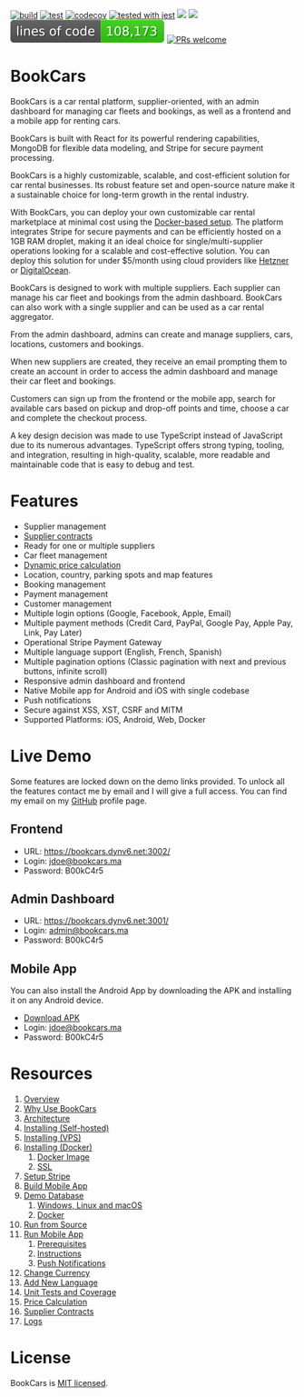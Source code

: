 [![build](https://github.com/aelassas/bookcars/actions/workflows/build.yml/badge.svg)](https://github.com/aelassas/bookcars/actions/workflows/build.yml) [![test](https://github.com/aelassas/bookcars/actions/workflows/test.yml/badge.svg)](https://github.com/aelassas/bookcars/actions/workflows/test.yml) [![codecov](https://codecov.io/gh/aelassas/bookcars/graph/badge.svg?token=FSB0H9RDEQ)](https://codecov.io/gh/aelassas/bookcars) [![tested with jest](https://img.shields.io/badge/tested_with-jest-brightgreen?logo=jest
)](https://github.com/jestjs/jest) [![](https://img.shields.io/badge/docs-wiki-brightgreen)](https://github.com/aelassas/bookcars/wiki) [![](https://img.shields.io/badge/live-demo-brightgreen)](https://bookcars.dynv6.net:3002/) [![](https://raw.githubusercontent.com/aelassas/bookcars/refs/heads/loc/badge.svg)](https://github.com/aelassas/bookcars/actions/workflows/loc.yml) [![PRs welcome](https://img.shields.io/badge/PRs-welcome-brightgreen.svg)](https://github.com/aelassas/bookcars/pulls)

# BookCars

BookCars is a car rental platform, supplier-oriented, with an admin dashboard for managing car fleets and bookings, as well as a frontend and a mobile app for renting cars.

BookCars is built with React for its powerful rendering capabilities, MongoDB for flexible data modeling, and Stripe for secure payment processing.

BookCars is a highly customizable, scalable, and cost-efficient solution for car rental businesses. Its robust feature set and open-source nature make it a sustainable choice for long-term growth in the rental industry.

With BookCars, you can deploy your own customizable car rental marketplace at minimal cost using the [Docker-based setup](https://github.com/aelassas/bookcars/wiki/Installing-(Docker)). The platform integrates Stripe for secure payments and can be efficiently hosted on a 1GB RAM droplet, making it an ideal choice for single/multi-supplier operations looking for a scalable and cost-effective solution. You can deploy this solution for under $5/month using cloud providers like [Hetzner](https://www.hetzner.com/cloud/) or [DigitalOcean](https://www.digitalocean.com/pricing/droplets).

BookCars is designed to work with multiple suppliers. Each supplier can manage his car fleet and bookings from the admin dashboard. BookCars can also work with a single supplier and can be used as a car rental aggregator.

From the admin dashboard, admins can create and manage suppliers, cars, locations, customers and bookings.

When new suppliers are created, they receive an email prompting them to create an account in order to access the admin dashboard and manage their car fleet and bookings.

Customers can sign up from the frontend or the mobile app, search for available cars based on pickup and drop-off points and time, choose a car and complete the checkout process.

A key design decision was made to use TypeScript instead of JavaScript due to its numerous advantages. TypeScript offers strong typing, tooling, and integration, resulting in high-quality, scalable, more readable and maintainable code that is easy to debug and test.

# Features

* Supplier management
* [Supplier contracts](https://github.com/aelassas/bookcars/wiki/Supplier-Contracts)
* Ready for one or multiple suppliers
* Car fleet management
* [Dynamic price calculation](https://github.com/aelassas/bookcars/wiki/Price-Calculation)
* Location, country, parking spots and map features
* Booking management
* Payment management
* Customer management
* Multiple login options (Google, Facebook, Apple, Email)
* Multiple payment methods (Credit Card, PayPal, Google Pay, Apple Pay, Link, Pay Later)
* Operational Stripe Payment Gateway
* Multiple language support (English, French, Spanish)
* Multiple pagination options (Classic pagination with next and previous buttons, infinite scroll)
* Responsive admin dashboard and frontend
* Native Mobile app for Android and iOS with single codebase
* Push notifications
* Secure against XSS, XST, CSRF and MITM
* Supported Platforms: iOS, Android, Web, Docker

# Live Demo

Some features are locked down on the demo links provided. To unlock all the features contact me by email and I will give a full access. You can find my email on my [GitHub](https://github.com/aelassas) profile page.

## Frontend
* URL: https://bookcars.dynv6.net:3002/
* Login: jdoe@bookcars.ma
* Password: B00kC4r5

## Admin Dashboard
* URL: https://bookcars.dynv6.net:3001/
* Login: admin@bookcars.ma
* Password: B00kC4r5

## Mobile App
<!--
You can install the Android app on any Android device.

### Scan this code with a device

Open the Camera app and point it at this code. Then tap the notification that appears.

![QR](https://bookcars.github.io/content/qr-code-4.5.png)

### How to install the Mobile App on Android

* On devices running Android 8.0 (API level 26) and higher, you must navigate to the Install unknown apps system settings screen to enable app installations from a particular location (i.e. the web browser you are downloading the app from).

* On devices running Android 7.1.1 (API level 25) and lower, you should enable the Unknown sources system setting, found in Settings > Security on your device.

### Alternative Way
-->
You can also install the Android App by downloading the APK and installing it on any Android device.

* [Download APK](https://github.com/aelassas/bookcars/releases/download/v4.6/bookcars-4.6.apk)
* Login: jdoe@bookcars.ma
* Password: B00kC4r5

# Resources

1. [Overview](https://github.com/aelassas/bookcars/wiki/Overview)
2. [Why Use BookCars](https://github.com/aelassas/bookcars/wiki/Why-Use-BookCars)
2. [Architecture](https://github.com/aelassas/bookcars/wiki/Architecture)
3. [Installing (Self-hosted)](https://github.com/aelassas/bookcars/wiki/Installing-(Self%E2%80%90hosted))
4. [Installing (VPS)](https://github.com/aelassas/bookcars/wiki/Installing-(VPS))
5. [Installing (Docker)](https://github.com/aelassas/bookcars/wiki/Installing-(Docker))
   1. [Docker Image](https://github.com/aelassas/bookcars/wiki/Installing-(Docker)#docker-image)
   2. [SSL](https://github.com/aelassas/bookcars/wiki/Installing-(Docker)#ssl)
6. [Setup Stripe](https://github.com/aelassas/bookcars/wiki/Setup-Stripe)
7. [Build Mobile App](https://github.com/aelassas/bookcars/wiki/Build-Mobile-App)
8. [Demo Database](https://github.com/aelassas/bookcars/wiki/Demo-Database)
   1. [Windows, Linux and macOS](https://github.com/aelassas/bookcars/wiki/Demo-Database#windows-linux-and-macos)
   2. [Docker](https://github.com/aelassas/bookcars/wiki/Demo-Database#docker)
9. [Run from Source](https://github.com/aelassas/bookcars/wiki/Run-from-Source)
10. [Run Mobile App](https://github.com/aelassas/bookcars/wiki/Run-Mobile-App)
    1. [Prerequisites](https://github.com/aelassas/bookcars/wiki/Run-Mobile-App#prerequisites)
    2. [Instructions](https://github.com/aelassas/bookcars/wiki/Run-Mobile-App#instructions)
    3. [Push Notifications](https://github.com/aelassas/bookcars/wiki/Run-Mobile-App#push-notifications)
11. [Change Currency](https://github.com/aelassas/bookcars/wiki/Change-Currency)
12. [Add New Language](https://github.com/aelassas/bookcars/wiki/Add-New-Language)
13. [Unit Tests and Coverage](https://github.com/aelassas/bookcars/wiki/Unit-Tests-and-Coverage)
14. [Price Calculation](https://github.com/aelassas/bookcars/wiki/Price-Calculation)
15. [Supplier Contracts](https://github.com/aelassas/bookcars/wiki/Supplier-Contracts)
16. [Logs](https://github.com/aelassas/bookcars/wiki/Logs)

# License
BookCars is [MIT licensed](https://github.com/aelassas/bookcars/blob/main/LICENSE).

